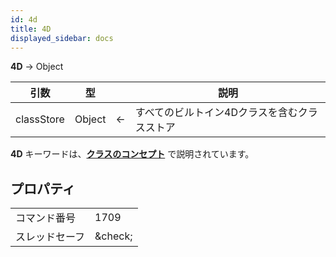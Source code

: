 ```yaml
---
id: 4d
title: 4D
displayed_sidebar: docs
---
```


**4D** -> Object

| 引数         | 型      |                             | 説明                      |
| ---------- | ------ | --------------------------- | ----------------------- |
| classStore | Object | &#8592; | すべてのビルトイン4Dクラスを含むクラスストア |

**4D** キーワードは、[**クラスのコンセプト**](../Concepts/classes.md#4d) で説明されています。

## プロパティ

|         |                                 |
| ------- | ------------------------------- |
| コマンド番号  | 1709                            |
| スレッドセーフ | &amp;check; |


